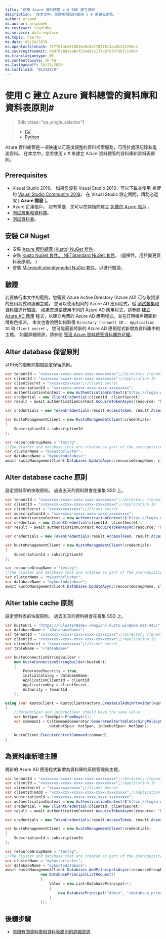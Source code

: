```yaml
---
title: '使用 Azure 資料總管 c # SDK 建立原則'
description: '在本文中，您將瞭解如何使用 c # 來建立原則。'
author: orspod
ms.author: orspodek
ms.reviewer: lugoldbe
ms.service: data-explorer
ms.topic: how-to
ms.date: 09/24/2019
ms.openlocfilehash: f5778f4e242361be6c0af7827611ac812137e9c4
ms.sourcegitcommit: 898f67b83ae8cf55e93ce172a6fd3473b7c1c094
ms.translationtype: MT
ms.contentlocale: zh-TW
ms.lasthandoff: 10/21/2020
ms.locfileid: "92342870"
---
```

# <a name="create-database-and-table-policies-for-azure-data-explorer-by-using-c"></a>使用 C 建立 Azure 資料總管的資料庫和資料表原則#

> [!div class="op_single_selector"]
> * [C#](database-table-policies-csharp.md)
> * [Python](database-table-policies-python.md)
>

Azure 資料總管是一項快速又可高度調整的資料探索服務，可用於處理記錄和遙測資料。 在本文中，您將使用 c # 來建立 Azure 資料總管的資料庫和資料表原則。

## <a name="prerequisites"></a>Prerequisites

* Visual Studio 2019。 如果您沒有 Visual Studio 2019，可以下載並使用 *免費*的 [Visual Studio Community 2019](https://www.visualstudio.com/downloads/)。 在 Visual Studio 設定期間，請務必選取 [ **Azure 開發** ]。
* Azure 訂用帳戶。 如有需要，您可以在開始前建立 [免費的 Azure 帳戶](https://azure.microsoft.com/free/) 。
* [測試叢集和資料庫](create-cluster-database-csharp.md)。
* [測試資料表](./net-sdk-ingest-data.md#create-a-table-on-your-test-cluster)。

## <a name="install-c-nuget"></a>安裝 C# Nuget

* 安裝 [Azure 資料總管 (Kusto) NuGet 套件](https://www.nuget.org/packages/Microsoft.Azure.Management.Kusto/)。
* 安裝 [Kusto NuGet 套件。 NETStandard NuGet 套件](https://www.nuget.org/packages/Microsoft.Azure.Kusto.Data.NETStandard/)。  (選擇性，用於變更資料表原則。 ) 
* 安裝 [Microsoft.identitymodel NuGet 套件](https://www.nuget.org/packages/Microsoft.IdentityModel.Clients.ActiveDirectory/)，以進行驗證。

## <a name="authentication"></a>驗證
若要執行本文中的範例，您需要 Azure Active Directory (Azure AD) 可存取資源的應用程式和服務主體。 您可以使用相同的 Azure AD 應用程式，從 [測試叢集和資料庫](create-cluster-database-csharp.md#authentication)進行驗證。 如果您想要使用不同的 Azure AD 應用程式，請參閱 [建立 Azure AD 應用](/azure/active-directory/develop/howto-create-service-principal-portal) 程式，以建立免費的 Azure AD 應用程式，並在訂用帳戶範圍新增角色指派。 本文也會說明如何取得 `Directory (tenant) ID` 、 `Application ID` 和 `Client secret` 。 您可能需要將新的 Azure AD 應用程式新增為資料庫中的主體。 如需詳細資訊，請參閱 [管理 Azure 資料總管資料庫許可權](manage-database-permissions.md)。

## <a name="alter-database-retention-policy"></a>Alter database 保留原則
以10天的虛刪除期間設定保留原則。
    
```csharp
var tenantId = "xxxxxxxx-xxxxx-xxxx-xxxx-xxxxxxxxx";//Directory (tenant) ID
var clientId = "xxxxxxxx-xxxxx-xxxx-xxxx-xxxxxxxxx";//Application ID
var clientSecret = "xxxxxxxxxxxxxx";//Client secret
var subscriptionId = "xxxxxxxx-xxxxx-xxxx-xxxx-xxxxxxxxx";
var authenticationContext = new AuthenticationContext($"https://login.windows.net/{tenantId}");
var credential = new ClientCredential(clientId, clientSecret);
var result = await authenticationContext.AcquireTokenAsync(resource: "https://management.core.windows.net/", clientCredential: credential);

var credentials = new TokenCredentials(result.AccessToken, result.AccessTokenType);

var kustoManagementClient = new KustoManagementClient(credentials)
{
    SubscriptionId = subscriptionId
};

var resourceGroupName = "testrg";
//The cluster and database that are created as part of the prerequisites
var clusterName = "mykustocluster";
var databaseName = "mykustodatabase";
await kustoManagementClient.Databases.UpdateAsync(resourceGroupName, clusterName, databaseName, new DatabaseUpdate(softDeletePeriod: TimeSpan.FromDays(10)));
```

## <a name="alter-database-cache-policy"></a>Alter database cache 原則
設定資料庫的快取原則。 過去五天的資料將會在叢集 SSD 上。

```csharp
var tenantId = "xxxxxxxx-xxxxx-xxxx-xxxx-xxxxxxxxx";//Directory (tenant) ID
var clientId = "xxxxxxxx-xxxxx-xxxx-xxxx-xxxxxxxxx";//Application ID
var clientSecret = "xxxxxxxxxxxxxx";//Client secret
var subscriptionId = "xxxxxxxx-xxxxx-xxxx-xxxx-xxxxxxxxx";
var authenticationContext = new AuthenticationContext($"https://login.windows.net/{tenantId}");
var credential = new ClientCredential(clientId, clientSecret);
var result = await authenticationContext.AcquireTokenAsync(resource: "https://management.core.windows.net/", clientCredential: credential);

var credentials = new TokenCredentials(result.AccessToken, result.AccessTokenType);

var kustoManagementClient = new KustoManagementClient(credentials)
{
    SubscriptionId = subscriptionId
};

var resourceGroupName = "testrg";
//The cluster and database that are created as part of the prerequisites
var clusterName = "mykustocluster";
var databaseName = "mykustodatabase";
await kustoManagementClient.Databases.UpdateAsync(resourceGroupName, clusterName, databaseName, new DatabaseUpdate(hotCachePeriod: TimeSpan.FromDays(5)));
```

## <a name="alter-table-cache-policy"></a>Alter table cache 原則
設定資料表的快取原則。 過去五天的資料將會在叢集 SSD 上。

```csharp
var kustoUri = "https://<ClusterName>.<Region>.kusto.windows.net:443/";
var databaseName = "<DatabaseName>";
var tenantId = "xxxxxxxx-xxxxx-xxxx-xxxx-xxxxxxxxx";//Directory (tenant) ID
var clientId = "xxxxxxxx-xxxxx-xxxx-xxxx-xxxxxxxxx";//Application ID
var clientSecret = "xxxxxxxxxxxxxx";//Client secret
var tableName = "<TableName>"

var kustoConnectionStringBuilder =
    new KustoConnectionStringBuilder(kustoUri)
    {
        FederatedSecurity = true,
        InitialCatalog = databaseName,
        ApplicationClientId = clientId,
        ApplicationKey = clientSecret,
        Authority = tenantId
    };

using (var kustoClient = KustoClientFactory.CreateCslAdminProvider(kustoConnectionStringBuilder))
{
    //dataHotSpan and indexHotSpan should have the same value
    var hotSpan = TimeSpan.FromDays(5);
    var command1 = CslCommandGenerator.GenerateAlterTableCachingPolicyCommand(tableName: tableName,
                    dataHotSpan: hotSpan, indexHotSpan: hotSpan);

    kustoClient.ExecuteControlCommand(command);
}
```

## <a name="add-a-new-principal-for-the-database"></a>為資料庫新增主體
將新的 Azure AD 應用程式新增為資料庫的系統管理員主體。

```csharp
var tenantId = "xxxxxxxx-xxxxx-xxxx-xxxx-xxxxxxxxx";//Directory (tenant) ID
var clientId = "xxxxxxxx-xxxxx-xxxx-xxxx-xxxxxxxxx";//Application ID
var clientSecret = "xxxxxxxxxxxxxx";//Client Secret
var clientIdToAdd = "xxxxxxxx-xxxxx-xxxx-xxxx-xxxxxxxxx";//Application ID
var subscriptionId = "xxxxxxxx-xxxxx-xxxx-xxxx-xxxxxxxxx";
var authenticationContext = new AuthenticationContext($"https://login.windows.net/{tenantId}");
var credential = new ClientCredential(clientId, clientSecret);
var result = await authenticationContext.AcquireTokenAsync(resource: "https://management.core.windows.net/", clientCredential: credential);

var credentials = new TokenCredentials(result.AccessToken, result.AccessTokenType);

var kustoManagementClient = new KustoManagementClient(credentials)
{
    SubscriptionId = subscriptionId
};

var resourceGroupName = "testrg";
//The cluster and database that are created as part of the prerequisites
var clusterName = "mykustocluster";
var databaseName = "mykustodatabase";
await kustoManagementClient.Databases.AddPrincipalsAsync(resourceGroupName, clusterName, databaseName,
                new DatabasePrincipalListRequest()
                {
                    Value = new List<DatabasePrincipal>()
                    {
                        new DatabasePrincipal("Admin", "<database_principle_name>", "App", appId: clientIdToAdd, tenantName:tenantId)
                    }
                });
```
## <a name="next-steps"></a>後續步驟

* [閱讀有關資料庫和資料表原則的詳細資訊](kusto/management/policies.md)